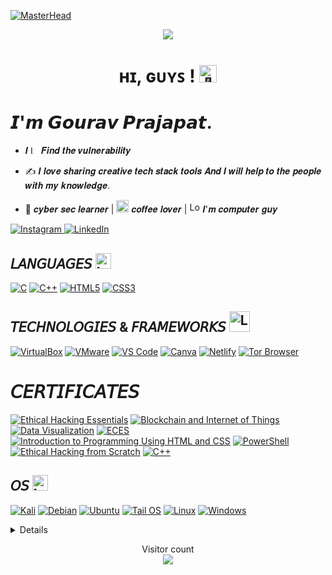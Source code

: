 [![MasterHead](https://user-images.githubusercontent.com/117162170/229603151-023a917d-2dee-4d76-98a3-b80be7fc658a.gif)]()
<p align="center">
     <a href="https://git.io/typing-svg">
    <img src="https://readme-typing-svg.herokuapp.com/?lines=Alwyas+To+be;AIM+for+impossible....;Nice+to+meet+you!&center=true&size=30">
  </a>
   <h1 align="center">ʜɪ, ɢᴜʏꜱ ! <img src="https://github.com/wervlad/wervlad/assets/24524555/766d336d-b87d-44ba-807c-c51de2bc6b4d" width="28px" alt="👋"></h1>

# 𝙄'𝙢 𝙂𝙤𝙪𝙧𝙖𝙫 𝙋𝙧𝙖𝙟𝙖𝙥𝙖𝙩.
- 𝑰 <img src="https://github.com/GuruMukhPrajapati/GuruMukhPrajapati/assets/117162170/0933404d-4a95-4894-9aa6-22f1ab981e53" alt="Logo" width="13px"> 𝑭𝒊𝒏𝒅 𝒕𝒉𝒆 𝒗𝒖𝒍𝒏𝒆𝒓𝒂𝒃𝒊𝒍𝒊𝒕𝒚




- :writing_hand: 𝑰 𝒍𝒐𝒗𝒆 𝒔𝒉𝒂𝒓𝒊𝒏𝒈 𝒄𝒓𝒆𝒂𝒕𝒊𝒗𝒆 𝒕𝒆𝒄𝒉 𝒔𝒕𝒂𝒄𝒌 𝒕𝒐𝒐𝒍𝒔 𝑨𝒏𝒅 𝑰 𝒘𝒊𝒍𝒍 𝒉𝒆𝒍𝒑 𝒕𝒐 𝒕𝒉𝒆 𝒑𝒆𝒐𝒑𝒍𝒆 𝒘𝒊𝒕𝒉 𝒎𝒚 𝒌𝒏𝒐𝒘𝒍𝒆𝒅𝒈𝒆.

- 🔐 𝒄𝒚𝒃𝒆𝒓 𝒔𝒆𝒄 𝒍𝒆𝒂𝒓𝒏𝒆𝒓 | <img src="https://github.com/GuruMukhPrajapati/GuruMukhPrajapati/assets/117162170/3b3a4adf-b601-4275-9fa3-d30f00ffd3ca" alt="Logo" width="20px"> 𝒄𝒐𝒇𝒇𝒆𝒆 𝒍𝒐𝒗𝒆𝒓 | <img src="https://github.com/GuruMukhPrajapati/GuruMukhPrajapati/assets/117162170/05f345ba-2577-4570-98b2-c481442dc324" alt="Logo" width="17px">
𝑰'𝒎 𝒄𝒐𝒎𝒑𝒖𝒕𝒆𝒓 𝒈𝒖𝒚

<a href="https://www.instagram.com/gurumukhprajapat/">
  <img src="https://img.shields.io/badge/Instagram-black?style=flat-square&logo=instagram&logoColor=COLOR" alt="Instagram">
</a>
<a href="https://www.linkedin.com/in/gurumukh">
    <img src="https://img.shields.io/badge/LinkedIn-black?style=flat-square&logo=linkedin&logoColor=0077B5" alt="LinkedIn">
</a>

## 𝘓𝘈𝘕𝘎𝘜𝘈𝘎𝘌𝘚  <img src="https://github.com/GuruMukhPrajapati/GuruMukhPrajapati/assets/117162170/a1549136-05f9-43df-b1a5-19150ff4a487" alt="Logo" width="25px">


[![C](https://img.shields.io/badge/c-black?style=for-the-badge&logo=c)](https://github.com/GuruMukhPrajapati/1ST_YEAR_C_laguage_CODES)
[![C++](https://img.shields.io/badge/c%2B%2B-black?style=for-the-badge&logo=cplusplus&logoColor=00FFFF)](https://github.com/GuruMukhPrajapati/C-PLUS-PLUS)
[![HTML5](https://img.shields.io/badge/html5-black?style=for-the-badge&logo=html5)](https://github.com/GuruMukhPrajapati/All_code/tree/main/HTML%205)
[![CSS3](https://img.shields.io/badge/css3-black?style=for-the-badge&logo=css3&logoColor=1572B6)](https://github.com/GuruMukhPrajapati/All_code/tree/main/HTML%205)



## 𝘛𝘌𝘊𝘏𝘕𝘖𝘓𝘖𝘎𝘐𝘌𝘚 & 𝘍𝘙𝘈𝘔𝘌𝘞𝘖𝘙𝘒𝘚  <img src="https://github.com/GuruMukhPrajapati/GuruMukhPrajapati/assets/117162170/b5bb31fe-bde2-46ce-a7b6-8e1af6997b1d" alt="Logo" width="33px">



[![VirtualBox](https://img.shields.io/badge/VirtualBox-000000?style=for-the-badge&logo=virtualbox&logoColor=183A61)](https://www.virtualbox.org/)
[![VMware](https://img.shields.io/badge/VMware-black?style=for-the-badge&logo=vmware)](https://www.vmware.com/)
[![VS Code](https://img.shields.io/badge/VS_Code-007ACC?style=for-the-badge&logo=visual-studio-code&logoColor=007ACC&labelColor=000000&color=000000)](https://code.visualstudio.com/)
[![Canva](https://img.shields.io/badge/Canva-000000?style=for-the-badge&logo=canva&logoColor=00C4CC)](https://www.canva.com/)
[![Netlify](https://img.shields.io/badge/Netlify-000000?style=for-the-badge&logo=netlify&logoColor=COLOR1)](https://www.netlify.com/)
[![Tor Browser](https://img.shields.io/badge/Tor%20Browser-black?style=for-the-badge&logo=tor-browser&logoColor=7D4698)](https://link/to/your/tor/browser)


# 𝘊𝘌𝘙𝘛𝘐𝘍𝘐𝘊𝘈𝘛𝘌𝘚

[![Ethical Hacking Essentials](https://img.shields.io/badge/Ethical%20Hacking%20Essentials-000000?style=for-the-badge&logoColor=COLOR1)](https://eccommonstorage.blob.core.windows.net/codered/certificates/e1f9b573-cd56-48d0-a622-1e26158c812d.png)
[![Blockchain and Internet of Things](https://img.shields.io/badge/Blockchain%20and%20Internet%20of%20Things-000000?style=for-the-badge&logoColor=COLOR1)](https://drive.google.com/file/d/1kNHkBp1_t9uufW3Rj8FoAwtOu1CqHkpn/view)
[![Data Visualization](https://img.shields.io/badge/Data%20Visualization-000000?style=for-the-badge&logoColor=COLOR1)](https://drive.google.com/file/d/1toorxxu0gr5jXhVxqV1SykRMi1FU2lE8/view)
[![ECES](https://img.shields.io/badge/ECES-000000?style=for-the-badge&logoColor=COLOR1)](https://eccommonstorage.blob.core.windows.net/codered/certificates/6bfa71df-4b03-4982-903f-872c8d4ebeca.png)
[![Introduction to Programming Using HTML and CSS](https://img.shields.io/badge/Introduction%20to%20Programming%20Using%20HTML%20and%20CSS-000000?style=for-the-badge&logoColor=COLOR1)](https://drive.google.com/file/d/1kJb7g4ONP9Ie_dpd7SgirEMmWlDNz_37/view)
[![PowerShell](https://img.shields.io/badge/PowerShell-000000?style=for-the-badge&logoColor=COLOR1)](https://udemy-certificate.s3.amazonaws.com/image/UC-7f90d333-b4f8-4033-a909-2821dda13c3c.jpg?v=1686207831000)
[![Ethical Hacking from Scratch](https://img.shields.io/badge/Ethical%20Hacking%20from%20Scratch-000000?style=for-the-badge&logoColor=COLOR1)](https://udemy-certificate.s3.amazonaws.com/image/UC-6af44542-eeaa-4588-9419-023f5908f9e1.jpg)
[![C++](https://img.shields.io/badge/c%2B%2B-black?style=for-the-badge&logo=cplusplus&logoColor=0000FF)](https://www.sololearn.com/certificates/CC-QPNNDQE4)




## 𝘖𝘚 <img src="https://github.com/GuruMukhPrajapati/GuruMukhPrajapati/assets/117162170/98e41f67-25d1-47ca-aac9-ff6269d67154" alt="Logo" width="25px">

[![Kali](https://img.shields.io/badge/Kali-000000?style=for-the-badge&logo=kali-linux&logoColor=659B41)](https://www.kali.org/)
[![Debian](https://img.shields.io/badge/Debian-black?style=for-the-badge&logo=debian&logoColor=D70A53)](https://www.debian.org/)
[![Ubuntu](https://img.shields.io/badge/Ubuntu-black?style=for-the-badge&logo=ubuntu)](https://ubuntu.com/)
[![Tail OS](https://img.shields.io/badge/Tail_OS-black?style=for-the-badge&logo=tail-os)](https://www.tail-os.org)
[![Linux](https://img.shields.io/badge/linux-black?style=for-the-badge&logo=Linux)](https://www.linux.org/pages/download/)
[![Windows](https://img.shields.io/badge/Windows-000000?style=for-the-badge&logo=windows&logoColor=0078D6)](https://www.microsoft.com/windows)



<details>

<p align="center">
  <a href="https://git.io/streak-stats">
    <img src="https://github-readme-streak-stats.herokuapp.com?user=GuruMukhPrajapati&theme=neon-dark&hide_border=true&border_radius=50&card_width=496" alt="GitHub Streak" />
  </a> </p>
  <br>
<div align="center">
  <a href="https://github.com/GuruMukhPrajapati">
    <img src="http://github-profile-summary-cards.vercel.app/api/cards/stats?username=GuruMukhPrajapati&theme=github_dark" />
  </a>
</div>
<br>     
<p align="center">
  <a href="https://github.com/GuruMukhPrajapati">
    <img src="http://github-profile-summary-cards.vercel.app/api/cards/profile-details?username=GuruMukhPrajapati&theme=github_dark" style="border-radius: 50px;" />
  </a>
</p>

</details>
<p align="center"> 
  Visitor count<br>
  <img src="https://profile-counter.glitch.me/gurumukhprajapati/count.svg" />
</p>

<!--
###
[![GitHub Status](https://img.shields.io/badge/GitHub%20Status-%23FF7F50?style=for-the-badge&logo=github&logoColor=white&labelColor=black)](https://github.com/)



<img align="right" alt="Coding" height="160px" widht="auto" src="https://user-images.githubusercontent.com/117162170/229713087-92fe7112-c5dc-4f2c-9af6-b840cf9cc959.gif">

![Your Name's GitHub stats](https://github-readme-stats.vercel.app/api?username=GuruMukhPrajapati&show_icons=true&theme=github_dark)
##  [![Streak-Stats](https://img.shields.io/badge/Streak--Stats-1C8DFF?style=for-the-badge&logo=github&logoColor=white&labelColor=black)](https://github.com/your-repo)

<p><img align="center" src="https://github-readme-streak-stats.herokuapp.com/?user=gurumukhprajapati&theme=github-dark-blue" alt="gurumukhprajapati" /></p>

## [![Profile Trophy](https://img.shields.io/badge/Profile%20Trophy-%23FFD700?style=for-the-badge&logo=your-logo&logoColor=white&labelColor=black)](https://your-profile-url)

[![trophy](https://github-profile-trophy.vercel.app/?username=GuruMukhPrajapati&theme=darkhub)](https://github.com/ryo-ma/github-profile-trophy)

<p align="center"> 
  Visitor count<br>
  <img src="https://profile-counter.glitch.me/gurumukhprajapati/count.svg" />
</p>
-->







